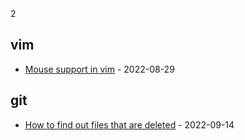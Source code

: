 <!-- count starts -->2<!-- count ends -->

<!-- index starts -->
## vim

* [Mouse support in vim](https://github.com/stefanzweig/scratch/blob/main/vim/mouse-support-in-vim.md) - 2022-08-29

## git

* [How to find out files that are deleted](https://github.com/stefanzweig/scratch/blob/main/git/how-to-find-out-deleted-file.md) - 2022-09-14
<!-- index ends -->
